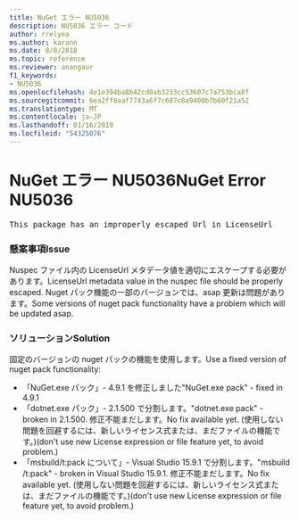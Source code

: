```yaml
---
title: NuGet エラー NU5036
description: NU5036 エラー コード
author: rrelyea
ms.author: karann
ms.date: 8/8/2018
ms.topic: reference
ms.reviewer: anangaur
f1_keywords:
- NU5036
ms.openlocfilehash: 4e1e394ba8b42cd0ab3233cc53607c7a753bca8f
ms.sourcegitcommit: 6ea2ff8aaf7743a6f7c687c8a9400b7b60f21a52
ms.translationtype: MT
ms.contentlocale: ja-JP
ms.lasthandoff: 01/16/2019
ms.locfileid: "54325076"
---
```

# <a name="nuget-error-nu5036"></a><span data-ttu-id="f4d93-103">NuGet エラー NU5036</span><span class="sxs-lookup"><span data-stu-id="f4d93-103">NuGet Error NU5036</span></span>
<pre>This package has an improperly escaped Url in LicenseUrl</pre>

### <a name="issue"></a><span data-ttu-id="f4d93-104">懸案事項</span><span class="sxs-lookup"><span data-stu-id="f4d93-104">Issue</span></span>

<span data-ttu-id="f4d93-105">Nuspec ファイル内の LicenseUrl メタデータ値を適切にエスケープする必要があります。</span><span class="sxs-lookup"><span data-stu-id="f4d93-105">LicenseUrl metadata value in the nuspec file should be properly escaped.</span></span>
<span data-ttu-id="f4d93-106">Nuget パック機能の一部のバージョンでは、asap 更新は問題があります。</span><span class="sxs-lookup"><span data-stu-id="f4d93-106">Some versions of nuget pack functionality have a problem which will be updated asap.</span></span>

### <a name="solution"></a><span data-ttu-id="f4d93-107">ソリューション</span><span class="sxs-lookup"><span data-stu-id="f4d93-107">Solution</span></span>

<span data-ttu-id="f4d93-108">固定のバージョンの nuget パックの機能を使用します。</span><span class="sxs-lookup"><span data-stu-id="f4d93-108">Use a fixed version of nuget pack functionality:</span></span>
* <span data-ttu-id="f4d93-109">「NuGet.exe パック」- 4.9.1 を修正しました</span><span class="sxs-lookup"><span data-stu-id="f4d93-109">"NuGet.exe pack" - fixed in 4.9.1</span></span>
* <span data-ttu-id="f4d93-110">「dotnet.exe パック」- 2.1.500 で分割します。</span><span class="sxs-lookup"><span data-stu-id="f4d93-110">"dotnet.exe pack" - broken in 2.1.500.</span></span> <span data-ttu-id="f4d93-111">修正不能まだします。</span><span class="sxs-lookup"><span data-stu-id="f4d93-111">No fix available yet.</span></span> <span data-ttu-id="f4d93-112">(使用しない問題を回避するには、新しいライセンス式または、まだファイルの機能です。)</span><span class="sxs-lookup"><span data-stu-id="f4d93-112">(don't use new License expression or file feature yet, to avoid problem.)</span></span>
* <span data-ttu-id="f4d93-113">「msbuild/t:pack について」- Visual Studio 15.9.1 で分割します。</span><span class="sxs-lookup"><span data-stu-id="f4d93-113">"msbuild /t:pack" - broken in Visual Studio 15.9.1.</span></span> <span data-ttu-id="f4d93-114">修正不能まだします。</span><span class="sxs-lookup"><span data-stu-id="f4d93-114">No fix available yet.</span></span> <span data-ttu-id="f4d93-115">(使用しない問題を回避するには、新しいライセンス式または、まだファイルの機能です。)</span><span class="sxs-lookup"><span data-stu-id="f4d93-115">(don't use new License expression or file feature yet, to avoid problem.)</span></span>

